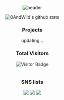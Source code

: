 <div align="center">

<!--
Title!![header](https://capsule-render.vercel.app/api?type=waving&color=auto&height=300&section=header&text=Hi%20there%20👋&fontAlignY=45&fontAlign=75&desc=0AndWild%20Gunyoung's%20Git%20Hub%20Profile&descAlign=77&descAlignY=58&animation=fadeIn)
// SpaceBar : %20
더 많은 정보는 여기서 : https://github.com/kyechan99/capsule-render
-->

![header](https://capsule-render.vercel.app/api?type=waving&color=auto&height=300&section=header&text=Hello%20👋&fontAlignY=45&fontAlign=75&desc=0AndWild%20Gunyoung's%20Git%20Hub%20Profile&descAlign=77&descAlignY=58&animation=fadeIn)


<!--
status 넣는거 ![닉네임's github stats](https://github-readme-stats.vercel.app/api?username=0AndWild&show_icons=true&theme=테마)
더 많은 정보는 여기서 : https://github.com/anuraghazra/github-readme-stats
-->

![0AndWild's github stats](https://github-readme-stats.vercel.app/api?username=0AndWild&show_icons=true&theme=react)

### Projects
updating...

<!--
Total visitors?!
더 많은 정보는 여기서 : https://hits.seeyoufarm.com/
// 저기서 그냥 링크 만드는게 더 편함
-->

### Total Visitors 

![Visitor Badge](https://komarev.com/ghpvc/?username=0AndWild&color=green)


#

<!--
Badges and Icons
<img src="https://img.shields.io/badge/스택이름-색코드(#제외)?style=for-the-badge&logo=스택이름(공백허용안됨)&logoColor=white">
// icons : https://simpleicons.org/
-->

### SNS lists
<a href="https://www.instagram.com/naneunya_gun0/"><img src="https://img.shields.io/badge/instagram-E4405F?style=for-the-badge&logo=instagram&logoColor=white"></a>  <a href="https://0andwild.tistory.com/"><img src="https://img.shields.io/badge/Tech BLOG-000000?style=for-the-badge&logo=Tistory&logoColor=white"></a> <a  href="mailto:parkky3563@gmail.com"><img src="https://img.shields.io/badge/MAIL-ea4335?style=for-the-badge&logo=gmail&logoColor=white"></a>

</center>



